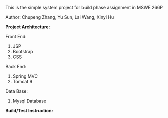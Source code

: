 This is the simple system project for build phase assignment in MSWE 266P 

Author: Chupeng Zhang, Yu Sun, Lai Wang, Xinyi Hu

**Project Architecture:**

Front End:

1. JSP
2. Bootstrap
3. CSS

Back End:

1. Spring MVC
2. Tomcat 9

Data Base:
1. Mysql Database

**Build/Test Instruction:**



